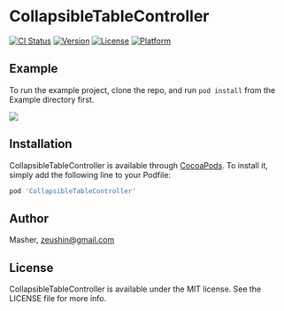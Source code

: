 # CollapsibleTableController

[![CI Status](https://img.shields.io/travis/zeushin/CollapsibleTableController.svg?style=flat)](https://travis-ci.org/Masher/CollapsibleTableController)
[![Version](https://img.shields.io/cocoapods/v/CollapsibleTableController.svg?style=flat)](https://cocoapods.org/pods/CollapsibleTableController)
[![License](https://img.shields.io/cocoapods/l/CollapsibleTableController.svg?style=flat)](https://cocoapods.org/pods/CollapsibleTableController)
[![Platform](https://img.shields.io/cocoapods/p/CollapsibleTableController.svg?style=flat)](https://cocoapods.org/pods/CollapsibleTableController)

## Example

To run the example project, clone the repo, and run `pod install` from the Example directory first.

<img src="https://github.com/zeushin/CollapsibleTableController/blob/master/CollapsibleTableController.gif" />

## Installation

CollapsibleTableController is available through [CocoaPods](https://cocoapods.org). To install
it, simply add the following line to your Podfile:

```ruby
pod 'CollapsibleTableController'
```

## Author

Masher, zeushin@gmail.com

## License

CollapsibleTableController is available under the MIT license. See the LICENSE file for more info.
